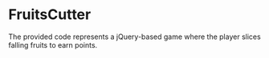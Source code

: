 # FruitsCutter
The provided code represents a jQuery-based game where the player slices falling fruits to earn points.
